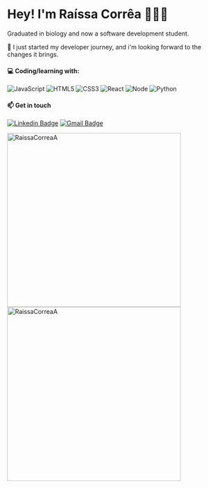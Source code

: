 

# Hey! I'm Raíssa Corrêa 👩🏻‍💻

Graduated in biology and now a software development student.

🐛 I just started my developer journey, and i'm looking forward to the changes it brings.

#### 💻 Coding/learning with:
![JavaScript](https://img.shields.io/badge/-JavaScript-%23F7DF1C?style=flat-square&logo=javascript&logoColor=000000&labelColor=%23F7DF1C&color=%23FFCE5A)
![HTML5](https://img.shields.io/badge/-HTML5-%23E44D27?style=flat-square&logo=html5&logoColor=ffffff)
![CSS3](https://img.shields.io/badge/-CSS3-%231572B6?style=flat-square&logo=css3)
![React](https://img.shields.io/badge/-React-7159c1?style=flat-square&logo=react&logoColor=ffffff)
![Node](https://img.shields.io/badge/-Node.js-339933?style=flat-square&logo=node.js&logoColor=white)
![Python](https://img.shields.io/badge/Python-14354C?style=flat-square&logo=python&logoColor=white)


#### 📫 Get in touch

[![Linkedin Badge](https://img.shields.io/badge/-LinkedIn-blue?style=flat-square&logo=Linkedin&logoColor=white&link=https://www.linkedin.com/in/raissacorrea25/)](https://www.linkedin.com/in/raissacorrea25/)
[![Gmail Badge](https://img.shields.io/badge/-Gmail-c14438?style=flat-square&logo=Gmail&logoColor=white&link=mailto:raissacorreaa@gmail.com)](mailto:raissacorreaa@gmail.com)



<a href="https://github.com/RaissaCorreaA">
    <img align="center" width=400
        src="https://github-readme-stats.vercel.app/api?username=RaissaCorreaA&show_icons=true&theme=buefy"
        alt="RaissaCorreaA" /></a>
<a href="https://github.com/RaissaCorreaA">
    <img align="center" width=400
        src="https://github-readme-stats.vercel.app/api/top-langs/?username=RaissaCorreaA&layout=compact&theme=buefy"
        alt="RaissaCorreaA" /></a>


